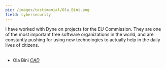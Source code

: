 ```yaml
---
pic: /images/testimonial/Ola_Bini.png
field: cybersecurity
---
```

I have worked with Dyne on projects for the EU Commission. They are one of the most important free software organizations in the world, and are constantly pushing for using new technologies to actually help in the daily lives of citizens.
<br/>
<br/>
- Ola Bini _[CAD](https://autonomia.digital)_

